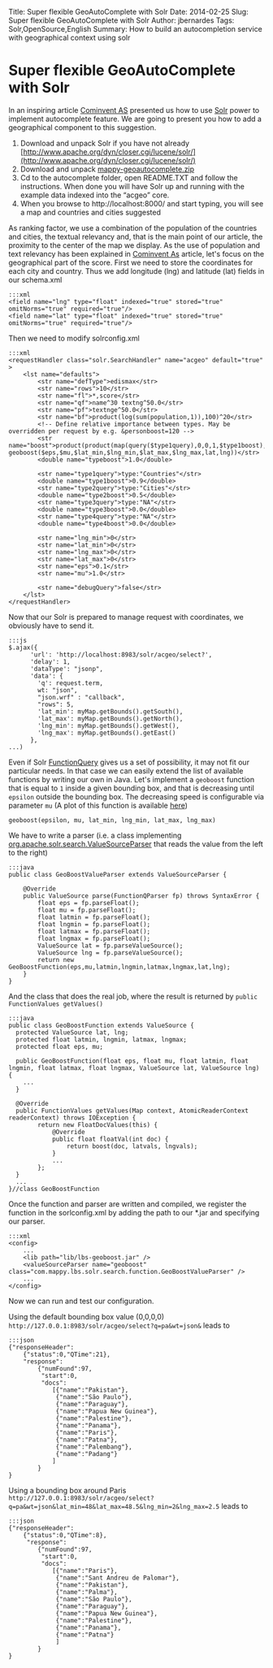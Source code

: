 Title: Super flexible GeoAutoComplete with Solr
Date: 2014-02-25
Slug: Super flexible GeoAutoComplete with Solr
Author: jbernardes
Tags: Solr,OpenSource,English
Summary: How to build an autocompletion service with geographical context using solr

# Super flexible GeoAutoComplete with Solr #
    
In an inspiring article [Cominvent AS](http://www.cominvent.com/2012/01/25/super-flexible-autocomplete-with-solr/) presented us how to use [Solr](https://lucene.apache.org/solr/) power to implement autocomplete feature. We are going to present you how to add a geographical component to this suggestion.
    
1. Download and unpack Solr if you have not already [http://www.apache.org/dyn/closer.cgi/lucene/solr/](http://www.apache.org/dyn/closer.cgi/lucene/solr/)
2. Download and unpack [mappy-geoautocomplete.zip]({filename}/resources/mappy-autocomplete.zip)
3. Cd to the autocomplete folder, open README.TXT and follow the instructions. When done you will have Solr up and running with the example data indexed into the “acgeo” core.
4. When you browse to http://localhost:8000/ and start typing, you will see a map and countries and cities suggested
    
As ranking factor, we use a combination of the population of the countries and cities, the textual relevancy and, that is the main point of our article, the proximity to the center of the map we display.
As the use of population and text relevancy has been explained in [Cominvent As](http://www.cominvent.com/2012/01/25/super-flexible-autocomplete-with-solr/) article, let's focus on the geographical part of the score.
First we need to store the coordinates for each city and country. Thus we add longitude (lng) and latitude (lat) fields in our schema.xml
    
    :::xml
    <field name="lng" type="float" indexed="true" stored="true" omitNorms="true" required="true"/>
    <field name="lat" type="float" indexed="true" stored="true" omitNorms="true" required="true"/>
    
Then we need to modify solrconfig.xml
    
    :::xml
    <requestHandler class="solr.SearchHandler" name="acgeo" default="true" >
        <lst name="defaults">
            <str name="defType">edismax</str>
            <str name="rows">10</str>
            <str name="fl">*,score</str>
            <str name="qf">name^30 textng^50.0</str>
            <str name="pf">textnge^50.0</str>
            <str name="bf">product(log(sum(population,1)),100)^20</str>
            <!-- Define relative importance between types. May be overridden per request by e.g. &personboost=120 -->
            <str name="boost">product(product(map(query($type1query),0,0,1,$type1boost),map(query($type2query),0,0,1,$type2boost),map(query($type3query),0,0,1,$type3boost),map(query($type4query),0,0,1,$type4boost),$typeboost), geoboost($eps,$mu,$lat_min,$lng_min,$lat_max,$lng_max,lat,lng))</str>
            <double name="typeboost">1.0</double>

            <str name="type1query">type:"Countries"</str>
            <double name="type1boost">0.9</double>
            <str name="type2query">type:"Cities"</str>
            <double name="type2boost">0.5</double>
            <str name="type3query">type:"NA"</str>
            <double name="type3boost">0.0</double>
            <str name="type4query">type:"NA"</str>
            <double name="type4boost">0.0</double>

            <str name="lng_min">0</str>
            <str name="lat_min">0</str>
            <str name="lng_max">0</str>
            <str name="lat_max">0</str>
            <str name="eps">0.1</str>
            <str name="mu">1.0</str>

            <str name="debugQuery">false</str>
        </lst>
    </requestHandler>
      
Now that our Solr is prepared to manage request with coordinates, we obviously have to send it.
      
    :::js
    $.ajax({
          'url': 'http://localhost:8983/solr/acgeo/select?',
          'delay': 1,
          'dataType': "jsonp",
          'data': {
            'q': request.term,
            wt: "json",
            "json.wrf" : "callback",
            "rows": 5,
            'lat_min': myMap.getBounds().getSouth(),
            'lat_max': myMap.getBounds().getNorth(),
            'lng_min': myMap.getBounds().getWest(),
            'lng_max': myMap.getBounds().getEast()
          },
    ...)
        
Even if Solr [FunctionQuery](http://wiki.apache.org/solr/FunctionQuery) gives us a set of possibility, it may not fit our particular needs. In that case we can easily extend the list of available functions by writing our own in Java. Let's implement a `geoboost` function that is equal to `1` inside a given bounding box, and that is decreasing until `epsilon` outside the bounding box. The decreasing speed is configurable via parameter `mu` (A plot of this function is available [here]({filename}/images/geoboost.png))

    geoboost(epsilon, mu, lat_min, lng_min, lat_max, lng_max)

We have to write a parser (i.e. a class implementing [org.apache.solr.search.ValueSourceParser](http://wiki.apache.org/solr/SolrPlugins#ValueSourceParser) that reads the value from the left to the right)
    
    :::java
    public class GeoBoostValueParser extends ValueSourceParser {
    
        @Override
        public ValueSource parse(FunctionQParser fp) throws SyntaxError {
            float eps = fp.parseFloat();
            float mu = fp.parseFloat();
            float latmin = fp.parseFloat();
            float lngmin = fp.parseFloat();
            float latmax = fp.parseFloat();
            float lngmax = fp.parseFloat();
        	ValueSource lat = fp.parseValueSource();
        	ValueSource lng = fp.parseValueSource();
        	return new GeoBoostFunction(eps,mu,latmin,lngmin,latmax,lngmax,lat,lng);
        }
    }

And the class that does the real job, where the result is returned by `public FunctionValues getValues()`
    
    :::java
    public class GeoBoostFunction extends ValueSource {
      protected ValueSource lat, lng;
      protected float latmin, lngmin, latmax, lngmax;
      protected float eps, mu;
    
      public GeoBoostFunction(float eps, float mu, float latmin, float lngmin, float latmax, float lngmax, ValueSource lat, ValueSource lng) {
        ...    
      }

      @Override
      public FunctionValues getValues(Map context, AtomicReaderContext readerContext) throws IOException {
            return new FloatDocValues(this) {
                @Override
                public float floatVal(int doc) {
                    return boost(doc, latvals, lngvals);
                }
                ...
            };
      }
      ...
    }//class GeoBoostFunction

Once the function and parser are written and compiled, we register the function in the sorlconfig.xml by adding the path to our *.jar and specifying our parser.
    
    :::xml
    <config>
        ...
        <lib path="lib/lbs-geoboost.jar" />
        <valueSourceParser name="geoboost" class="com.mappy.lbs.solr.search.function.GeoBoostValueParser" />
        ...
    </config>

Now we can run and test our configuration.

Using the default bounding box value (0,0,0,0) `http://127.0.0.1:8983/solr/acgeo/select?q=pa&wt=json&` leads to

    :::json
    {"responseHeader":
        {"status":0,"QTime":21},
        "response":
            {"numFound":97,
             "start":0,
             "docs":
                [{"name":"Pakistan"},
                 {"name":"São Paulo"},
                 {"name":"Paraguay"},
                 {"name":"Papua New Guinea"},
                 {"name":"Palestine"},
                 {"name":"Panama"},
                 {"name":"Paris"},
                 {"name":"Patna"},
                 {"name":"Palembang"},
                 {"name":"Padang"}
                ]
            }
    }


Using a bounding box around Paris `http://127.0.0.1:8983/solr/acgeo/select?q=pa&wt=json&lat_min=48&lat_max=48.5&lng_min=2&lng_max=2.5` leads to

    :::json
    {"responseHeader":
        {"status":0,"QTime":8},
         "response":
            {"numFound":97,
             "start":0,
             "docs":
                [{"name":"Paris"},
                 {"name":"Sant Andreu de Palomar"},
                 {"name":"Pakistan"},
                 {"name":"Palma"},
                 {"name":"São Paulo"},
                 {"name":"Paraguay"},
                 {"name":"Papua New Guinea"},
                 {"name":"Palestine"},
                 {"name":"Panama"},
                 {"name":"Patna"}
                 ]
            }
    }
